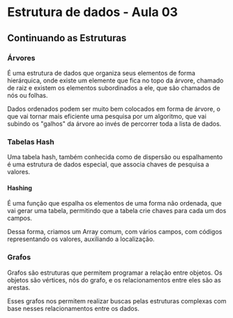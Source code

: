 # Estrutura de dados - Aula 03

## Continuando as Estruturas

### Árvores

É uma estrutura de dados que organiza seus elementos de forma hierárquica, onde existe um elemente que fica no topo da árvore, chamado de raiz e existem os elementos subordinados a ele, que são chamados de nós ou folhas.

Dados ordenados podem ser muito bem colocados em forma de árvore, o que vai tornar mais eficiente uma pesquisa por um algoritmo, que vai subindo os "galhos" da árvore ao invés de percorrer toda a lista de dados.

### Tabelas Hash

Uma tabela hash, também conhecida como de dispersão ou espalhamento é uma estrutura de dados especial, que associa chaves de pesquisa a valores.

#### Hashing

É uma função que espalha os elementos de uma forma não ordenada, que vai gerar uma tabela, permitindo  que a tabela crie chaves para cada um dos campos.

Dessa forma, criamos um Array comum, com vários campos, com códigos representando os valores, auxiliando a localização.

### Grafos

Grafos são estruturas que permitem programar a relação entre objetos. Os objetos são vértices, nós do grafo, e os relacionamentos entre eles são as arestas.

Esses grafos nos permitem realizar buscas pelas estruturas complexas com base nesses relacionamentos entre os dados.
